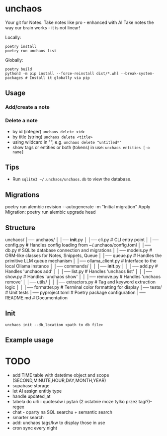 # unchaos
Your git for Notes.
 Take notes like pro - enhanced with AI
 Take notes the way our brain works - it is not linear!

Locally:

```
poetry install
poetry run unchaos list
```

Globally:
```
poetry build
python3 -m pip install --force-reinstall dist/*.whl --break-system-packages # Install it globally via pip
```

## Usage

### Add/create a note
### Delete a note
- by id (integer) `unchaos delete <id>`
- by title (string) `unchaos delete <title>`
- using wildcard in "", e.g. `unchaos delete "untitled*"`
- show tags or entities or both (tokens) in use: `unchaos entities [-o name]`

## Tips

- Run `sqlite3 ~/.unchaos/unchaos.db` to view the database.

## Migrations

poetry run alembic revision --autogenerate -m "Initial migration"
Apply Migration: poetry run alembic upgrade head

## Structure

unchaos/
│── unchaos/
│   │── __init__.py
│   │── cli.py              # CLI entry point
│   │── config.py           # Handles config loading from ~/.unchaos/config.toml
│   │── db.py               # SQLite database connection and migrations
│   │── models.py           # ORM-like classes for Notes, Snippets, Queue
│   │── queue.py            # Handles the primitive LLM queue mechanism
│   │── ollama_client.py    # Interface to the local Ollama instance
│   │── commands/
│   │   │── __init__.py
│   │   │── add.py          # Handles 'unchaos add'
│   │   │── list.py         # Handles 'unchaos list'
│   │   │── show.py         # Handles 'unchaos show'
│   │   │── remove.py       # Handles 'unchaos remove'
│   │── utils/
│   │   │── extractors.py   # Tag and keyword extraction logic
│   │   │── formatter.py    # Terminal color formatting for display
│── tests/                  # Unit tests
│── pyproject.toml          # Poetry package configuration
│── README.md               # Documentation

## Init

`unchaos init --db_location <path to db file>`

## Example usage

# TODO
* add TIME table with datetime object and scope (SECOND,MINUTE,HOUR,DAY,MONTH,YEAR)
* supabase storage
* let AI assign entitiy type
* handle updated_at
* tabela do urli i quotesów i pytań (2 ostatnie moze tylko przez tagi?)- regex 
* chat - oparty na SQL searchu + semantic search
* smarter search
* add: unchaos tags/kw to display those in use
* cron sync every night